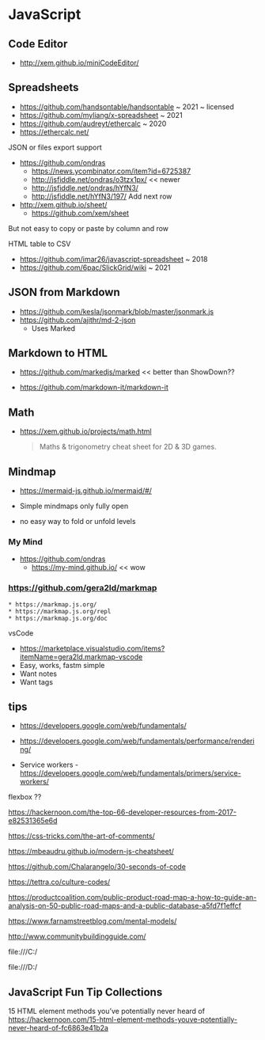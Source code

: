 # JavaScript

## Code Editor

* http://xem.github.io/miniCodeEditor/

## Spreadsheets

* https://github.com/handsontable/handsontable ~ 2021 ~ licensed
* https://github.com/myliang/x-spreadsheet ~ 2021
* https://github.com/audreyt/ethercalc ~ 2020
* https://ethercalc.net/

JSON or files export support

* https://github.com/ondras
	* https://news.ycombinator.com/item?id=6725387
	* http://jsfiddle.net/ondras/o3tzx1px/ << newer
	* http://jsfiddle.net/ondras/hYfN3/
	* http://jsfiddle.net/hYfN3/197/ Add next row
* http://xem.github.io/sheet/
	* https://github.com/xem/sheet

But not easy to copy or paste by column and row

HTML table to CSV

* https://github.com/imar26/javascript-spreadsheet ~ 2018
* https://github.com/6pac/SlickGrid/wiki ~ 2021

## JSON from Markdown

* https://github.com/kesla/jsonmark/blob/master/jsonmark.js
* https://github.com/ajithr/md-2-json
	* Uses Marked

## Markdown to HTML

* https://github.com/markedjs/marked << better than ShowDown??

* https://github.com/markdown-it/markdown-it


## Math

* https://xem.github.io/projects/math.html
	> Maths & trigonometry cheat sheet for 2D & 3D games.


## Mindmap

* https://mermaid-js.github.io/mermaid/#/

* Simple mindmaps only fully open
* no easy way to fold or unfold levels


### My Mind

* https://github.com/ondras
	* https://my-mind.github.io/ << wow


### https://github.com/gera2ld/markmap

	* https://markmap.js.org/
	* https://markmap.js.org/repl
	* https://markmap.js.org/doc

vsCode

* https://marketplace.visualstudio.com/items?itemName=gera2ld.markmap-vscode
* Easy, works, fastm simple
* Want notes
* Want tags

## tips

* https://developers.google.com/web/fundamentals/

* https://developers.google.com/web/fundamentals/performance/rendering/
* Service workers - https://developers.google.com/web/fundamentals/primers/service-workers/

flexbox ??


https://hackernoon.com/the-top-66-developer-resources-from-2017-e82531365e6d

https://css-tricks.com/the-art-of-comments/


https://mbeaudru.github.io/modern-js-cheatsheet/

https://github.com/Chalarangelo/30-seconds-of-code

https://tettra.co/culture-codes/

https://productcoalition.com/public-product-road-map-a-how-to-guide-an-analysis-on-50-public-road-maps-and-a-public-database-a5fd7f1effcf

https://www.farnamstreetblog.com/mental-models/


http://www.communitybuildingguide.com/

file:///C:/

file:///D:/

## JavaScript Fun Tip Collections

15 HTML element methods you’ve potentially never heard of
https://hackernoon.com/15-html-element-methods-youve-potentially-never-heard-of-fc6863e41b2a



